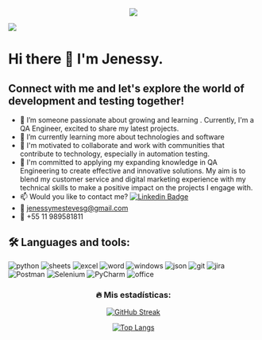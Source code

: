 <div id="header" align="center">
  <img decoding="async" src="https://github.com/JenessyMEG/JenessyMEG/assets/171646770/f42b8487-ca92-45b5-bec9-cc7625c202df.png" />
</div>

[![](https://img.shields.io/badge/LinkedIn-0077B5?style=for-the-badge&logo=linkedin&logoColor=white)](https://www.linkedin.com/in/jenessy-esteves/)

<!--
**JenessyMEG/JenessyMEG** is a ✨ _special_ ✨ repository because its `README.md` (this file) appears on your GitHub profile.

Here are some ideas to get you started:
- 🤔 I’m looking for help with ...
- 💬 Ask me about ...
- 📫 How to reach me: ...
- 😄 Pronouns: ...
- ⚡ Fun fact: ...
-->
# Hi there 👋 I'm Jenessy. 
## Connect with me and let's explore the world of development and testing together!

- 🔭 I’m someone passionate about growing and learning . Currently, I'm a QA Engineer, excited to share my latest projects.
- 🌱 I’m currently learning more about technologies and software
- 👯 I'm motivated to collaborate and work with communities that contribute to technology, especially in automation testing.
- :heartbeat: I'm committed to applying my expanding knowledge in QA Engineering to create effective and innovative solutions. My aim is to blend my customer service and digital marketing experience with my technical skills to make a positive impact on the projects I engage with.
- :mailbox: Would you like to contact me? [![Linkedin Badge](https://img.shields.io/badge/jenessy-esteves?style=flat&logo=Linkedin&logoColor=white)](https://www.linkedin.com/in/jenessy-esteves/)
- :e-mail: jenessymestevesg@gmail.com
- :iphone: +55 11 989581811

## :hammer_and_wrench: Languages ​​and tools:

<div id="header" align="left">
    <img decoding="async" src="https://img.shields.io/badge/Python-3776AB?style=for-the-badge&logo=python&logoColor=white" alt="python"/>
  </a>
    <img decoding="async" src="https://img.shields.io/badge/Google%20Sheets-34A853?style=for-the-badge&logo=google-sheets&logoColor=white" alt="sheets"/>
  </a>
 <img decoding="async" src="https://img.shields.io/badge/Microsoft_Excel-217346?style=for-the-badge&logo=microsoft-excel&logoColor=white" alt="excel"/>
  </a>
  <img decoding="async" src="https://img.shields.io/badge/Microsoft_Word-2B579A?style=for-the-badge&logo=microsoft-word&logoColor=white" alt="word"/>
  </a>
 <img decoding="async" src="https://img.shields.io/badge/Windows-0078D6?style=for-the-badge&logo=windows&logoColor=white" alt="windows"/>
  </a>
  <img decoding="async" src="https://img.shields.io/badge/json-5E5C5C?style=for-the-badge&logo=json&logoColor=white" alt="json"/>
  </a>
  <img decoding="async" src="https://img.shields.io/badge/GIT-E44C30?style=for-the-badge&logo=git&logoColor=white" alt="git"/>
  </a>
  <img decoding="async" src="https://img.shields.io/badge/Jira-0052CC?style=for-the-badge&logo=Jira&logoColor=white" alt="jira"/>
  </a>
  <img decoding="async" src="https://img.shields.io/badge/Postman-FF6C37?style=for-the-badge&logo=Postman&logoColor=white" alt="Postman"/>
  </a>
  <img decoding="async" src="https://img.shields.io/badge/Selenium-43B02A?style=for-the-badge&logo=Selenium&logoColor=white" alt="Selenium"/>
  </a>
  <img decoding="async" src="https://img.shields.io/badge/PyCharm-000000.svg?&style=for-the-badge&logo=PyCharm&logoColor=white" alt="PyCharm"/>
  </a>
  <img decoding="async" src="https://img.shields.io/badge/Microsoft_Office-D83B01?style=for-the-badge&logo=microsoft-office&logoColor=white" alt="office"/>
  </a>
  
</div>

<div id="badges" align="center">
<img decoding="async" src="https://visitor-badge-reloaded.herokuapp.com/badge?page_id=JenessyMEG.JenessyMEG&color=00cf00" alt=""/>

### :fire: Mis estadísticas:

[![GitHub Streak](http://github-readme-streak-stats.herokuapp.com?user=JenessyMEG&theme=dark&background=000000)](https://git.io/streak-stats)

[![Top Langs](https://github-readme-stats.vercel.app/api/top-langs/?username=JenessyMEG&layout=compact&theme=vision-friendly-dark)](https://github.com/anuraghazra/github-readme-stats)




  
